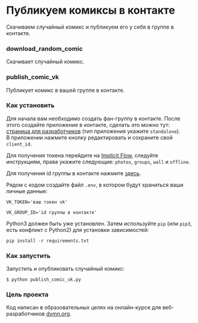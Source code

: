 # Публикуем комиксы в контакте
Скачиваем случайный комикс и публикуем его у себя в группе в контакте.
### download_random_comic
Скачивает случайный комикс.
### publish_comic_vk
Публикует комикс в вашей группе в контакте.
### Как установить
Для начала вам необходимо создать фан-группу в контакте. После этого создайте 
приложение в контакте, сделать это можно тут: [страница для разработчиков](https://vk.com/dev)
(тип приложения укажите `standalone`). \
В приложении нажмите кнопку редактировать и сохраните свой `client_id`. 

Для получения токена перейдите на [Implicit Flow](https://vk.com/dev/implicit_flow_user),
следуйте инструкциям, права укажите следующие: `photos`, `groups`, `wall` и `offline`.

Для получения id группы в контакте нажмите [здесь](https://regvk.com/id/).

Рядом с кодом создайте файл `.env`, в котором будут храниться ваши личные данные:

```
VK_TOKEN='ваш токен vk'
```
```
VK_GROUP_ID='id группы в контакте'
```
Python3 должен быть уже установлен. Затем используйте `pip` (или `pip3`, есть
конфликт с Python2) для установки зависимостей:

```
pip install -r requirements.txt
```
### Как запустить

Запустить и опубликовать случайный комикс:
```
$ python publish_comic_vk.py
```
### Цель проекта

Код написан в образовательных целях на онлайн-курсе для веб-разработчиков [dvmn.org](https://dvmn.org/).